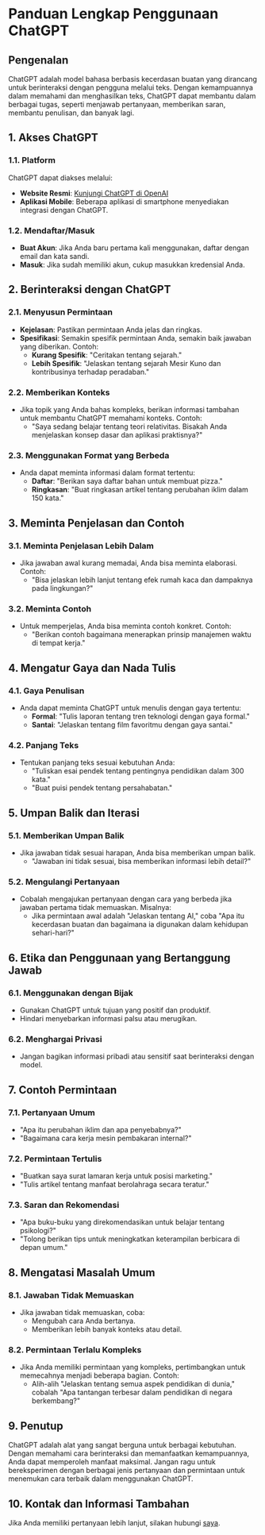 # Panduan Lengkap Penggunaan ChatGPT

## Pengenalan

ChatGPT adalah model bahasa berbasis kecerdasan buatan yang dirancang untuk berinteraksi dengan pengguna melalui teks. Dengan kemampuannya dalam memahami dan menghasilkan teks, ChatGPT dapat membantu dalam berbagai tugas, seperti menjawab pertanyaan, memberikan saran, membantu penulisan, dan banyak lagi.

## 1. Akses ChatGPT

### 1.1. Platform
ChatGPT dapat diakses melalui:
- **Website Resmi**: [Kunjungi ChatGPT di OpenAI](https://chat.openai.com)
- **Aplikasi Mobile**: Beberapa aplikasi di smartphone menyediakan integrasi dengan ChatGPT.

### 1.2. Mendaftar/Masuk
- **Buat Akun**: Jika Anda baru pertama kali menggunakan, daftar dengan email dan kata sandi.
- **Masuk**: Jika sudah memiliki akun, cukup masukkan kredensial Anda.

## 2. Berinteraksi dengan ChatGPT

### 2.1. Menyusun Permintaan
- **Kejelasan**: Pastikan permintaan Anda jelas dan ringkas.
- **Spesifikasi**: Semakin spesifik permintaan Anda, semakin baik jawaban yang diberikan. Contoh:
  - **Kurang Spesifik**: "Ceritakan tentang sejarah."
  - **Lebih Spesifik**: "Jelaskan tentang sejarah Mesir Kuno dan kontribusinya terhadap peradaban."

### 2.2. Memberikan Konteks
- Jika topik yang Anda bahas kompleks, berikan informasi tambahan untuk membantu ChatGPT memahami konteks. Contoh:
  - "Saya sedang belajar tentang teori relativitas. Bisakah Anda menjelaskan konsep dasar dan aplikasi praktisnya?"

### 2.3. Menggunakan Format yang Berbeda
- Anda dapat meminta informasi dalam format tertentu:
  - **Daftar**: "Berikan saya daftar bahan untuk membuat pizza."
  - **Ringkasan**: "Buat ringkasan artikel tentang perubahan iklim dalam 150 kata."

## 3. Meminta Penjelasan dan Contoh

### 3.1. Meminta Penjelasan Lebih Dalam
- Jika jawaban awal kurang memadai, Anda bisa meminta elaborasi. Contoh:
  - "Bisa jelaskan lebih lanjut tentang efek rumah kaca dan dampaknya pada lingkungan?"

### 3.2. Meminta Contoh
- Untuk memperjelas, Anda bisa meminta contoh konkret. Contoh:
  - "Berikan contoh bagaimana menerapkan prinsip manajemen waktu di tempat kerja."

## 4. Mengatur Gaya dan Nada Tulis

### 4.1. Gaya Penulisan
- Anda dapat meminta ChatGPT untuk menulis dengan gaya tertentu:
  - **Formal**: "Tulis laporan tentang tren teknologi dengan gaya formal."
  - **Santai**: "Jelaskan tentang film favoritmu dengan gaya santai."

### 4.2. Panjang Teks
- Tentukan panjang teks sesuai kebutuhan Anda:
  - "Tuliskan esai pendek tentang pentingnya pendidikan dalam 300 kata."
  - "Buat puisi pendek tentang persahabatan."

## 5. Umpan Balik dan Iterasi

### 5.1. Memberikan Umpan Balik
- Jika jawaban tidak sesuai harapan, Anda bisa memberikan umpan balik.
  - "Jawaban ini tidak sesuai, bisa memberikan informasi lebih detail?"

### 5.2. Mengulangi Pertanyaan
- Cobalah mengajukan pertanyaan dengan cara yang berbeda jika jawaban pertama tidak memuaskan. Misalnya:
  - Jika permintaan awal adalah "Jelaskan tentang AI," coba "Apa itu kecerdasan buatan dan bagaimana ia digunakan dalam kehidupan sehari-hari?"

## 6. Etika dan Penggunaan yang Bertanggung Jawab

### 6.1. Menggunakan dengan Bijak
- Gunakan ChatGPT untuk tujuan yang positif dan produktif.
- Hindari menyebarkan informasi palsu atau merugikan.

### 6.2. Menghargai Privasi
- Jangan bagikan informasi pribadi atau sensitif saat berinteraksi dengan model.

## 7. Contoh Permintaan

### 7.1. Pertanyaan Umum
- "Apa itu perubahan iklim dan apa penyebabnya?"
- "Bagaimana cara kerja mesin pembakaran internal?"

### 7.2. Permintaan Tertulis
- "Buatkan saya surat lamaran kerja untuk posisi marketing."
- "Tulis artikel tentang manfaat berolahraga secara teratur."

### 7.3. Saran dan Rekomendasi
- "Apa buku-buku yang direkomendasikan untuk belajar tentang psikologi?"
- "Tolong berikan tips untuk meningkatkan keterampilan berbicara di depan umum."

## 8. Mengatasi Masalah Umum

### 8.1. Jawaban Tidak Memuaskan
- Jika jawaban tidak memuaskan, coba:
  - Mengubah cara Anda bertanya.
  - Memberikan lebih banyak konteks atau detail.

### 8.2. Permintaan Terlalu Kompleks
- Jika Anda memiliki permintaan yang kompleks, pertimbangkan untuk memecahnya menjadi beberapa bagian. Contoh:
  - Alih-alih "Jelaskan tentang semua aspek pendidikan di dunia," cobalah "Apa tantangan terbesar dalam pendidikan di negara berkembang?"

## 9. Penutup

ChatGPT adalah alat yang sangat berguna untuk berbagai kebutuhan. Dengan memahami cara berinteraksi dan memanfaatkan kemampuannya, Anda dapat memperoleh manfaat maksimal. Jangan ragu untuk bereksperimen dengan berbagai jenis pertanyaan dan permintaan untuk menemukan cara terbaik dalam menggunakan ChatGPT.

## 10. Kontak dan Informasi Tambahan
Jika Anda memiliki pertanyaan lebih lanjut, silakan hubungi [saya](https://github.com/lamberthrumpaidus).
